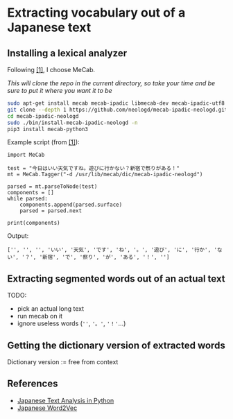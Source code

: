 # Extracting vocabulary out of a Japanese text

## Installing a lexical analyzer

Following [[1]](#robfahey1), I choose MeCab.

*This will clone the repo in the current directory, so take your time and be sure to put it where you want it to be*

```bash
sudo apt-get install mecab mecab-ipadic libmecab-dev mecab-ipadic-utf8 git curl
git clone --depth 1 https://github.com/neologd/mecab-ipadic-neologd.git
cd mecab-ipadic-neologd
sudo ./bin/install-mecab-ipadic-neologd -n
pip3 install mecab-python3
```

Example script (from [[1]](#robfahey)):

```python3
import MeCab

test = "今日はいい天気ですね。遊びに行かない？新宿で祭りがある！"
mt = MeCab.Tagger("-d /usr/lib/mecab/dic/mecab-ipadic-neologd")

parsed = mt.parseToNode(test)
components = []
while parsed:
    components.append(parsed.surface)
    parsed = parsed.next

print(components)
```

Output:

```python3
['', '', '', 'いい', '天気', 'です', 'ね', '。', '遊び', 'に', '行か', 'ない', '？', '新宿', 'で', '祭り', 'が', 'ある', '！', '']
```


## Extracting segmented words out of an actual text

TODO: 
- pick an actual long text
- run mecab on it
- ignore useless words (`''`, `'。'`, `'！'`...)

## Getting the dictionary version of extracted words

Dictionary version := free from context


## References

- <a name="robfahey1"></a>[Japanese Text Analysis in Python](http://www.robfahey.co.uk/blog/japanese-text-analysis-in-python/)
- <a name="philipperemy1"></a>[Japanese Word2Vec](https://github.com/philipperemy/japanese-words-to-vectors)

